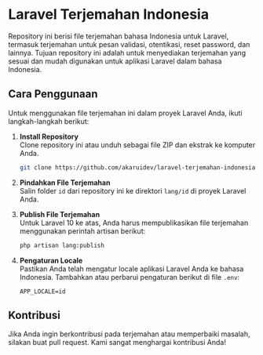 # Laravel Terjemahan Indonesia

Repository ini berisi file terjemahan bahasa Indonesia untuk Laravel, termasuk terjemahan untuk pesan validasi, otentikasi, reset password, dan lainnya. Tujuan repository ini adalah untuk menyediakan terjemahan yang sesuai dan mudah digunakan untuk aplikasi Laravel dalam bahasa Indonesia.

## Cara Penggunaan

Untuk menggunakan file terjemahan ini dalam proyek Laravel Anda, ikuti langkah-langkah berikut:

1. **Install Repository**  
   Clone repository ini atau unduh sebagai file ZIP dan ekstrak ke komputer Anda.

   ```bash
   git clone https://github.com/akaruidev/laravel-terjemahan-indonesia.git
   ```

2. **Pindahkan File Terjemahan**  
   Salin folder `id` dari repository ini ke direktori `lang/id` di proyek Laravel Anda.

3. **Publish File Terjemahan**  
   Untuk Laravel 10 ke atas, Anda harus mempublikasikan file terjemahan menggunakan perintah artisan berikut:

   ```bash
   php artisan lang:publish
   ```

4. **Pengaturan Locale**  
   Pastikan Anda telah mengatur locale aplikasi Laravel Anda ke bahasa Indonesia. Tambahkan atau perbarui pengaturan berikut di file `.env`:

   ```env
   APP_LOCALE=id
   ```

## Kontribusi

Jika Anda ingin berkontribusi pada terjemahan atau memperbaiki masalah, silakan buat pull request. Kami sangat menghargai kontribusi Anda!
